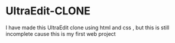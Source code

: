 # UltraEdit-CLONE
I have made this UltraEdit clone using html and css , but this is still incomplete cause this is my first web project
